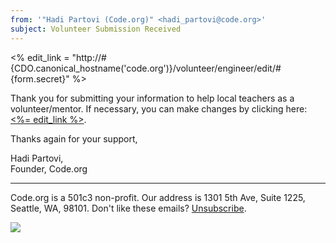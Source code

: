 ```yaml
---
from: '"Hadi Partovi (Code.org)" <hadi_partovi@code.org>'
subject: Volunteer Submission Received
---
```

<% edit_link = "http://#{CDO.canonical_hostname('code.org')}/volunteer/engineer/edit/#{form.secret}" %>

Thank you for submitting your information to help local teachers as a volunteer/mentor. If necessary, you can make changes by clicking here: [<%= edit_link %>](<%= edit_link %>).

Thanks again for your support,

Hadi Partovi,<br/>
Founder, Code.org

<hr/>

Code.org is a 501c3 non-profit. Our address is 1301 5th Ave, Suite 1225, Seattle, WA, 98101. Don't like these emails? [Unsubscribe](<%= unsubscribe_link %>).

![](<%= tracking_pixel %>)
